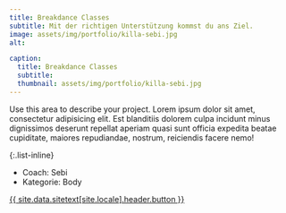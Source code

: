 ```yaml
---
title: Breakdance Classes
subtitle: Mit der richtigen Unterstützung kommst du ans Ziel.
image: assets/img/portfolio/killa-sebi.jpg
alt:

caption:
  title: Breakdance Classes
  subtitle:
  thumbnail: assets/img/portfolio/killa-sebi.jpg
---
```

Use this area to describe your project. Lorem ipsum dolor sit amet, consectetur adipisicing elit. Est blanditiis dolorem culpa incidunt minus dignissimos deserunt repellat aperiam quasi sunt officia expedita beatae cupiditate, maiores repudiandae, nostrum, reiciendis facere nemo!

{:.list-inline}
- Coach: Sebi
- Kategorie: Body

<a class="btn btn-primary btn-xl text-uppercase js-scroll-trigger" href="{{site.data.sitetext[site.locale].header.buttonlink }}">{{ site.data.sitetext[site.locale].header.button }}</a>
